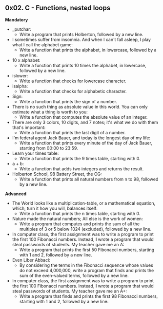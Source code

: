 ## 0x02. C - Functions, nested loops

**Mandatory**

- _putchar:
  - Write a program that prints Holberton, followed by a new line.
- I sometimes suffer from insomnia. And when I can't fall asleep, I play what I call the alphabet game:
  - Write a function that prints the alphabet, in lowercase, followed by a new line.
- 10 x alphabet:
  - Write a function that prints 10 times the alphabet, in lowercase, followed by a new line.
- islower:
  - Write a function that checks for lowercase character.
- isalpha:
  - Write a function that checks for alphabetic character.
- Sign:
  - Write a function that prints the sign of a number.
- There is no such thing as absolute value in this world. You can only estimate what a thing is worth to you:
  - Write a function that computes the absolute value of an integer.
- There are only 3 colors, 10 digits, and 7 notes; it's what we do with them that's important:
  - Write a function that prints the last digit of a number.
- I'm federal agent Jack Bauer, and today is the longest day of my life:
  - Write a function that prints every minute of the day of Jack Bauer, starting from 00:00 to 23:59.
- Learn your times table:
  - Write a function that prints the 9 times table, starting with 0.
- a + b:
  - Write a function that adds two integers and returns the result.
- Holberton School, 98 Battery Street, the OG:
  - Write a function that prints all natural numbers from n to 98, followed by a new line.

**Advanced**

- The World looks like a multiplication-table, or a mathematical equation, which, turn it how you will, balances itself:
  - Write a function that prints the n times table, starting with 0.
- Nature made the natural numbers; All else is the work of women:
  - Write a program that computes and prints the sum of all the multiples of 3 or 5 below 1024 (excluded), followed by a new line.
- In computer class, the first assignment was to write a program to print the first 100 Fibonacci numbers. Instead, I wrote a program that would steal passwords of students. My teacher gave me an A:
  - Write a program that prints the first 50 Fibonacci numbers, starting with 1 and 2, followed by a new line.
- Even Liber Abbaci:
  - By considering the terms in the Fibonacci sequence whose values do not exceed 4,000,000, write a program that finds and prints the sum of the even-valued terms, followed by a new line.
- In computer class, the first assignment was to write a program to print the first 100 Fibonacci numbers. Instead, I wrote a program that would steal passwords of students. My teacher gave me an A+:
  - Write a program that finds and prints the first 98 Fibonacci numbers, starting with 1 and 2, followed by a new line.